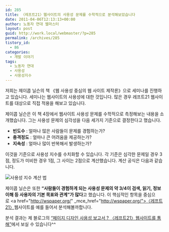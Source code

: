 ```yaml
---
id: 285
title: 〈레프트21〉웹사이트의 사용성 문제를 수학적으로 분석해보았습니다
date: 2011-04-06T12:13:13+00:00
author: 노동자 연대 웹마스터
layout: post
guid: http://work.local/webmaster/?p=285
permalink: /archives/285
tistory_id:
  - 86
categories:
  - 개발 이야기
tags:
  - 노동자 연대
  - 사용성
  - 사용성지수
---
```

저희는 제이콥 닐슨의 책 《웹 사용성 중심의 웹 사이트 제작론》으로 세미나를 진행하고 있습니다. 세미나는 웹사이트의 사용성에 대한 것입니다. 많은 경우 레프트21 웹사이트를 대상으로 직접 적용을 해보고 있습니다. 

제이콥 닐슨은 이 책 4장에서 웹사이트 사용성 문제를 수학적으로 측정해보는 내용을 소개했습니다. 그는 사용성 문제의 심각성을 다음 세가지 기준으로 결정한다고 했습니다.

  * **빈도수** : 얼마나 많은 사람들이 문제를 경험하는가?
  * **충격정도** : 얼마나 큰 어려움을 제공하는가?
  * **지속성** : 얼마나 많이 반복해서 발생하는가? 

이것을 기준으로 사용성 지수를 수치화할 수 있습니다. 각 기준은 심각한 문제일 경우 3점, 정도가 미비한 경우 1점, 그 사이는 2점으로 계산했습니다. 계산 공식은 다음과 같습니다. 


![사용성 지수 계산 법](http://lh4.ggpht.com/_zQyCEG3Bf8M/TZX6IHNWtqI/AAAAAAAAAHU/Wu5Qo7THlUk/useability-formula.png) 

제이콥 닐슨은 또한 **“사람들이 경험하게 되는 사용성 문제의 약 3/4이 검색, 읽기, 정보 이해 등 사용자의 기본 목표와 관계”가 많다**고 했습니다. 이 핵심적인 항목을 중심으로&nbsp;<a href="http://wspaper.org/" \_mce\_href="http://wspaper.org/">〈레프트21〉</a>웹사이트를 예를 들어서 분석해볼까합니다. 

분석 결과는 제 블로그의 <a title="[http://www.oneweb.co.kr/?p=461]로 이동합니다." target="_blank" href="http://www.oneweb.co.kr/?p=461">“페이지 디자인 사용성 보고서 ? 〈레프트21〉웹사이트를 통해”</a>에서 보실 수 있습니다^^